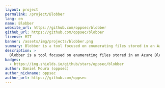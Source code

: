 ```yaml
---
layout: project
permalink: /project/Blobber
lang: en
name: Blobber
website_url: https://github.com/oppsec/blobber
github_url: https://github.com/oppsec/blobber
license: MIT
banner: /assets/img/projects/blobber.png
summary: Blobber is a tool focused on enumerating files stored in an Azure Blob Storage Service with anonymous access enabled.
description: >
  Blobber is a tool focused on enumerating files stored in an Azure Blob Storage Service with anonymous access enabled.
badges:
  - https://img.shields.io/github/stars/oppsec/blobber
author: Daniel Moura (oppsec)
author_nickname: oppsec
author_url: https://github.com/oppsec
---
```


